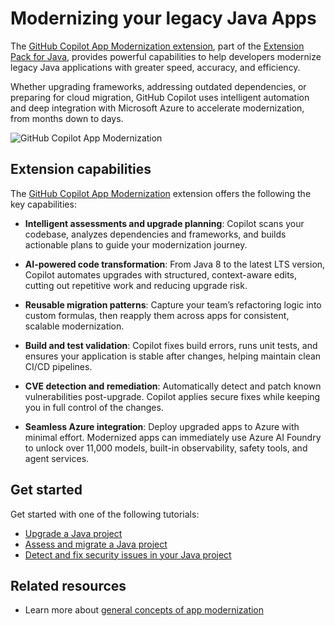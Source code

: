 # Modernizing your legacy Java Apps

The [GitHub Copilot App Modernization extension](https://marketplace.visualstudio.com/items?itemName=vscjava.migrate-java-to-azure), part of the [Extension Pack for Java](https://marketplace.visualstudio.com/items?itemName=vscjava.vscode-java-pack), provides powerful capabilities to help developers modernize legacy Java applications with greater speed, accuracy, and efficiency.

Whether upgrading frameworks, addressing outdated dependencies, or preparing for cloud migration, GitHub Copilot uses intelligent automation and deep integration with Microsoft Azure to accelerate modernization, from months down to days.

![GitHub Copilot App Modernization](images/java-app-mod/appmodlogo.png)

## Extension capabilities

The [GitHub Copilot App Modernization](https://marketplace.visualstudio.com/items?itemName=vscjava.migrate-java-to-azure) extension offers the following the key capabilities:

* **Intelligent assessments and upgrade planning**: Copilot scans your codebase, analyzes dependencies and frameworks, and builds actionable plans to guide your modernization journey.

* **AI-powered code transformation**: From Java 8 to the latest LTS version, Copilot automates upgrades with structured, context-aware edits,  cutting out repetitive work and reducing upgrade risk.

* **Reusable migration patterns**: Capture your team’s refactoring logic into custom formulas, then reapply them across apps for consistent, scalable modernization.

* **Build and test validation**: Copilot fixes build errors, runs unit tests, and ensures your application is stable after changes, helping maintain clean CI/CD pipelines.

* **CVE detection and remediation**: Automatically detect and patch known vulnerabilities post-upgrade. Copilot applies secure fixes while keeping you in full control of the changes.

* **Seamless Azure integration**: Deploy upgraded apps to Azure with minimal effort. Modernized apps can immediately use Azure AI Foundry to unlock over 11,000 models, built-in observability, safety tools, and agent services.

## Get started

Get started with one of the following tutorials:

* [Upgrade a Java project](https://learn.microsoft.com/java/upgrade/quickstart-upgrade)
* [Assess and migrate a Java project](https://learn.microsoft.com/azure/developer/java/migration)
* [Detect and fix security issues in your Java project](https://learn.microsoft.com/java/upgrade/tools)

## Related resources

* Learn more about [general concepts of app modernization](https://learn.microsoft.com/en-us/azure/developer/github-copilot-app-modernization/overview)
